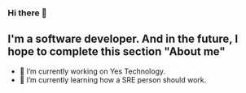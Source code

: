 ### Hi there 👋

## I'm a software developer. And in the future, I hope to complete this section "About me"
- 🔭 I’m currently working on Yes Technology.
- 🌱 I’m currently learning how a SRE person should work.
<!--
**felipefinhane/felipefinhane** is a ✨ _special_ ✨ repository because its `README.md` (this file) appears on your GitHub profile.

Here are some ideas to get you started:

- 🔭 I’m currently working on ...
- 🌱 I’m currently learning ...
- 👯 I’m looking to collaborate on ...
- 🤔 I’m looking for help with ...
- 💬 Ask me about ...
- 📫 How to reach me: ...
- 😄 Pronouns: ...
- ⚡ Fun fact: ...
-->
